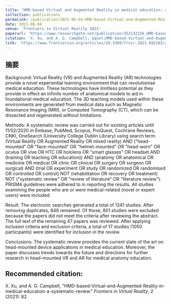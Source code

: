 ```yaml
---
title: "HMD-based Virtual and Augmented Reality in medical education: a systematic review"
collection: publications
permalink: /publication/2021-06-04-HMD-based-Virtual-and-Augmented-Reality-in-medical-education-a-systematic-review
date: 2021-06-04
venue: 'Frontiers in Virtual Reality 2021'
paperurl: 'https://www.researchgate.net/publication/352132156_HMD-based_Virtual_and_Augmented_Reality_in_medical_education_a_systematic_review'
citation: 'X. Xu, and A. G. Campbell, &quot;HMD-based-Virtual-and-Augmented-Reality-in-medical-education-a-systematic-review.&quot; <i>Frontiers in Virtual Reality</i>, 2 (2021): 82.'
link: 'https://www.frontiersin.org/articles/10.3389/frvir.2021.692103/abstract'
---
```

摘要
------ 
Background: Virtual Reality (VR) and Augmented Reality (AR) technologies provide a novel experiential learning environment that can revolutionise medical education. These technologies have limitless potential as they provide in effect an infinite number of anatomical models to aid in foundational medical education. The 3D teaching models used within these environments are generated from medical data such as Magnetic Resonance Imaging (MRI), or Computed Tomography (CT), which can be dissected and regenerated without limitations.

Methods: A systematic review was carried out for existing articles until 11/02/2020 in Embase, PubMed, Scopus, ProQuest, Cochrane Reviews, CNKI, OneSearch (University College Dublin Library) using search term: (Virtual Reality OR Augmented Reality OR mixed reality) AND (&quot;head-mounted&quot; OR &quot;face-mounted&quot; OR &quot;helmet-mounted&quot; OR &quot;head-worn&quot; OR oculus OR vive OR HTC OR hololens OR &quot;smart glasses&quot; OR headset AND (training OR teaching OR education)) AND (anatomy OR anatomical OR medicine OR medical OR clinic OR clinical OR surgery OR surgeon OR surgical) AND (trial OR experiment OR study OR randomized OR randomised OR controlled OR control) NOT (rehabilitation OR recovery OR treatment) NOT (&quot;systematic review&quot; OR &quot;review of literature&quot; OR &quot;literature review&quot;). PRISMA guidelines were adhered to in reporting the results. All studies examining the people who are or were medical-related (novel or expert users) were included.

Result: The electronic searches generated a total of 1241 studies. After removing duplicates, 848 remained. Of those, 801 studies were excluded because the papers did not meet the criteria after reviewing the abstract. The full text of the remaining 47 papers was reviewed. After applying inclusion criteria and exclusion criteria, a total of 17 studies (1050 participants) were identified for inclusion in the review.

Conclusions: The systematic review provides the current state of the art on head-mounted device applications in medical education. Moreover, the paper discusses trends towards the future and directions for further research in head-mounted VR and AR for medical anatomy education.

Recommended citation: 
------ 
X. Xu, and A. G. Campbell, "HMD-based-Virtual-and-Augmented-Reality-in-medical-education-a-systematic-review." <i>Frontiers in Virtual Reality</i>, 2 (2021): 82.
